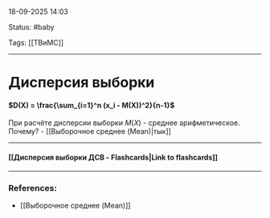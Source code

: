 
18-09-2025 14:03

Status: #baby

Tags: [[ТВиМС]]

---
# Дисперсия выборки


#### $D(X) = \frac{\sum_{i=1}^n (x_i - M(X))^2}{n-1}$

При расчёте дисперсии выборки $M(X)$  - среднее арифметическое. Почему? - [[Выборочное среднее (Mean)|тык]]

----
#### [[Дисперсия выборки ДСВ - Flashcards|Link to flashcards]]



---
### References:
- [[Выборочное среднее (Mean)]]
